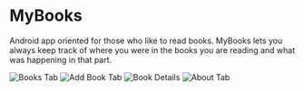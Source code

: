 # MyBooks
Android app oriented for those who like to read books.
MyBooks lets you always keep track of where you were in the books you are reading and what was happening in that part.

![Books Tab](https://raw.githubusercontent.com/carlostojal/MyBooks/master/screenshots/Screenshot_2019-06-26-20-17-02-353_com.carlostojal.mybooks.png?token=AIWB3W2SHKSUKBEY4JN2BL25CPIOW)
![Add Book Tab](https://raw.githubusercontent.com/carlostojal/MyBooks/master/screenshots/Screenshot_2019-06-26-20-16-28-800_com.carlostojal.mybooks.png?token=AIWB3W7IXUX42HGJNCANSIS5CPIRO)
![Book Details](https://raw.githubusercontent.com/carlostojal/MyBooks/master/screenshots/Screenshot_2019-06-26-20-17-27-825_com.carlostojal.mybooks.png?token=AIWB3WZNDETUJPJX4RKBKVC5CPITC)
![About Tab](https://raw.githubusercontent.com/carlostojal/MyBooks/master/screenshots/Screenshot_2019-06-26-21-04-23-146_com.carlostojal.mybooks.png?token=AIWB3W5XEDABIISYT7XU62K5CPIU4)